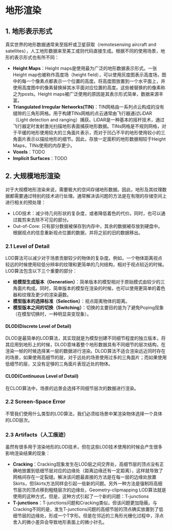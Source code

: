 # 地形渲染

## 1. 地形表示形式
真实世界的地形数据通常来至摇杆或卫星获取（remotesensing aircraft and satellites），人工地形数据来至美工或则代码直接生成。根据不同的使用场景，地形的表示形式也有所不同：
* **Height Maps**：Height maps是使用最为广泛的地形数据表示形式。一张Height map也被称作高度场（height field），可以使用灰度图表示高度场，图中的每一个像素点都表示一个位置的高度。将高度图放置到一个水平面上，并使用高度图中的像素替换掉其水平面对应位置的高度。这些被替换的的像素称之为posts。Height maps被广泛使用的原因是其表示形式简单，数据来源丰富。
* **Triangulated Irregular Networks(TIN)**：TIN网格由一系列点云构成的没有缝隙的三角形网格。用于构建TINs网格的点云通常由飞行器通过LiDAR（Light detection and ranging）捕获。LiDAR是一种基本的摇杆技术，通过飞行器定时发射激光扫描地形表面捕获地形数据。TINs网格是不规则网格，对于平缓的地形使用较大的三角面片表示，而对于凹凸不平的地形使用较小的三角面片表示以描绘地形的细节。因此，存放一定面积的地形数据相较于Height Maps，TINs使用的内存更少。
* **Voxels**：TODO
* **Implicit Surfaces**：TODO

## 2. 大规模地形渲染
对于大规模地形渲染来说，需要极大的空间存储地形数据。因此，地形及其纹理数据都需要通过特别的技术进行处理。通常解决该问题的方法是在有限的存储空间上进行相关的预处理：
* LOD技术：减少待几何形状的复杂度，或者降低着色的代价。同时，也可以通过裁剪来去除不可见的部分。
* Out-of-Core: 只有部分数据被保存到内存中，其余的数据被存放到硬盘中。根据视点的信息重新视点位置的数据，并将之前的旧的数据移出。

### 2.1 Level of Detail
LOD算法可以减少对于场景贡献较少的物体的复杂度。例如，一个物体距离视点较远的时候使用较低分辨率的纹理和更简单的几何结构，相对于视点较近的时候。LOD算法包含以下三个重要的部分：
* **给模型生成版本（Generation）**：简单版本的模型相对于原始模式由较少的三角面片构成。同时，简单版本的模型在渲染的时候，也可以使用更简单的着色器和纹理及更少的渲染遍数。
* **模型版本的选择标准（Selection）**：视点距离物体的距离。
* **模型版本之间的切换（Switching）**：切换的主要目的是为了避免Poping现象（在模型切换时，一种明显突变现象）。

#### DLOD(Discrete Level of Detail)
DLOD是最简单的LOD算法，其实现就是为模型创建不同细节程度的独立版本，将其应用到地形上的时候，DLOD意味着整个地形数据具有不同细节的层次结构，在渲染一帧的时候选择某一层的数据进行渲染。DLOD算法不适合渲染远近同时存在的场景，如果使用高细节的层，对于远处的场景使用过多的三角面片；而如果使用低细节的层，又没有足够的三角面片表现近处的物体。

#### CLOD(Continuous Level of Detail)
在CLOD算法中，场景的远景会选择不同细节层次的数据进行渲染。

### 2.2 Screen-Space Error
不管我们使用什么类型的LOD算法，我们必须给场景中某渲染物体选择一个具体的LOD层次。

### 2.3 Artifacts（人工痕迹）
虽然有很多用于渲染地形的LOD技术，但在这些LOD技术使用的时候会产生很多影响渲染结果的现象：
* **Cracking**：Cracking现象发生在LOD层之间交界处，高细节层的顶点没有正确地放置到低细节层对应的边缘处（距离边缘还有一定距离），这样就导致了网格间存在一定裂缝。解决该问题最直接的方法是在每一层的边缘处放置Skirts，但Skirts方法同样会引起一些新的问题。另外一种方法是强制将高细节层次的顶点移到粗糙层次的边缘处，Geometry-clipmapping LOD算法就是使用的这种方式，但是，这种方式引起了一个新的问题：T-junctions
* **T-junctions**：T-junctions问题和Cracking类似，但该问题更加隐蔽。与Cracking不同的是，发生T-junctions问题的高细节层的顶点确实放置到了低细节层的边缘处，形成一个T字形。但是在邻近的三角形光栅化过程中，浮点舍入的微小差异会导致地形表面上的微小针孔。
